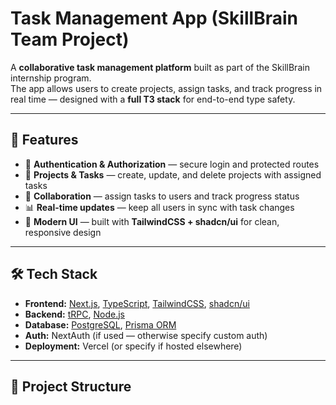 # Task Management App (SkillBrain Team Project)

A **collaborative task management platform** built as part of the SkillBrain internship program.  
The app allows users to create projects, assign tasks, and track progress in real time — designed with a **full T3 stack** for end-to-end type safety.

---

## 🚀 Features

- 🔑 **Authentication & Authorization** — secure login and protected routes  
- 📂 **Projects & Tasks** — create, update, and delete projects with assigned tasks  
- 👥 **Collaboration** — assign tasks to users and track progress status  
- 📊 **Real-time updates** — keep all users in sync with task changes  
- 🎨 **Modern UI** — built with **TailwindCSS + shadcn/ui** for clean, responsive design  

---

## 🛠 Tech Stack

- **Frontend:** [Next.js](https://nextjs.org/), [TypeScript](https://www.typescriptlang.org/), [TailwindCSS](https://tailwindcss.com/), [shadcn/ui](https://ui.shadcn.com/)  
- **Backend:** [tRPC](https://trpc.io/), [Node.js](https://nodejs.org/)  
- **Database:** [PostgreSQL](https://www.postgresql.org/), [Prisma ORM](https://www.prisma.io/)  
- **Auth:** NextAuth (if used — otherwise specify custom auth)  
- **Deployment:** Vercel (or specify if hosted elsewhere)  

---

## 📂 Project Structure

